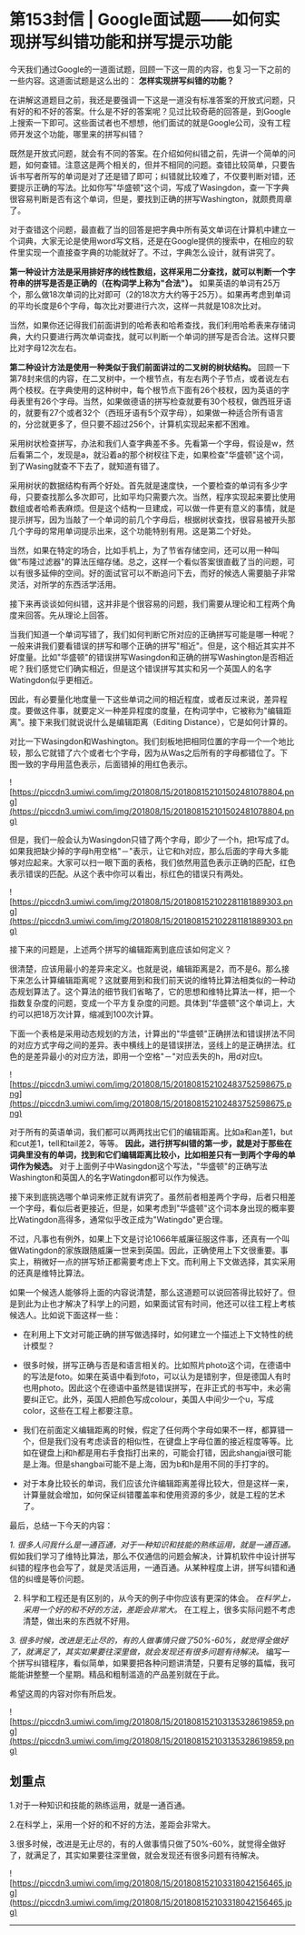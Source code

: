 # 第153封信 | Google面试题——如何实现拼写纠错功能和拼写提示功能

今天我们通过Google的一道面试题，回顾一下这一周的内容，也复习一下之前的一些内容。这道面试题是这么出的： **怎样实现拼写纠错的功能？** 

在讲解这道题目之前，我还是要强调一下这是一道没有标准答案的开放式问题，只有好的和不好的答案。什么是不好的答案呢？见过比较奇葩的回答是，到Google上搜索一下即可。这些面试者也不想想，他们面试的就是Google公司，没有工程师开发这个功能，哪里来的拼写纠错？

既然是开放式问题，就会有不同的答案。在介绍如何纠错之前，先讲一个简单的问题，如何查错。注意这是两个相关的，但并不相同的问题。查错比较简单，只要告诉书写者所写的单词是对了还是错了即可；纠错就比较难了，不仅要判断对错，还要提示正确的写法。比如你写"华盛顿"这个词，写成了Wasingdon，查一下字典很容易判断是否有这个单词，但是，要找到正确的拼写Washington，就颇费周章了。

对于查错这个问题，最直截了当的回答是把字典中所有英文单词在计算机中建立一个词典，大家无论是使用word写文档，还是在Google提供的搜索中，在相应的软件里实现一个直接查字典的功能就好了。不过，字典怎么设计，就有讲究了。

 **第一种设计方法是采用排好序的线性数组，这样采用二分查找，就可以判断一个字符串的拼写是否是正确的（在构词学上称为"合法"）。** 如果英语的单词有25万个，那么做18次单词的比对即可（2的18次方大约等于25万）。如果再考虑到单词的平均长度是6个字母，每次比对要进行六次，这样一共就是108次比对。

当然，如果你还记得我们前面讲到的哈希表和哈希查找，我们利用哈希表来存储词典，大约只要进行两次单词查找，就可以判断一个单词的拼写是否合法。这样只要比对字母12次左右。

 **第二种设计方法是使用一种类似于我们前面讲过的二叉树的树状结构。** 回顾一下第78封来信的内容，在二叉树中，一个根节点，有左右两个子节点，或者说左右两个枝杈。在字典使用的这种树中，每个根节点下面有26个枝杈，因为英语的字母表里有26个字母。当然，如果做德语的拼写检查就要有30个枝杈，做西班牙语的，就要有27个或者32个（西班牙语有5个双字母），如果做一种适合所有语言的，分岔就更多了，但只要不超过256个，计算机实现起来都不困难。

采用树状检查拼写，办法和我们人查字典差不多。先看第一个字母，假设是w，然后看第二个，发现是a，就沿着a的那个树杈往下走，如果检查"华盛顿"这个词，到了Wasing就查不下去了，就知道有错了。

采用树状的数据结构有两个好处。首先就是速度快，一个要检查的单词有多少字母，只要查找那么多次即可，比如平均只需要六次。当然，程序实现起来要比使用数组或者哈希表麻烦。但是这个结构一旦建成，可以做一件更有意义的事情，就是提示拼写，因为当敲了一个单词的前几个字母后，根据树状查找，很容易被开头那几个字母的常用单词提示出来，这个功能特别有用。这是第二个好处。

当然，如果在特定的场合，比如手机上，为了节省存储空间，还可以用一种叫做"布隆过滤器"的算法压缩存储。总之，这样一个看似答案很直截了当的问题，可以有很多延伸的空间。好的面试官可以不断追问下去，而好的候选人需要脑子非常灵活，对所学的东西活学活用。

接下来再谈谈如何纠错，这并非是个很容易的问题，我们需要从理论和工程两个角度来回答。先从理论上回答。

当我们知道一个单词写错了，我们如何判断它所对应的正确拼写可能是哪一种呢？一般来讲我们要看错误的拼写和哪个正确的拼写"相近"。但是，这个相近其实并不好度量。比如"华盛顿"的错误拼写Wasingdon和正确的拼写Washington是否相近呢？我们感觉它们确实相近，但是这个错误拼写其实和另一个英国人的名字Watingdon似乎更相近。

因此，有必要量化地度量一下这些单词之间的相近程度，或者反过来说，差异程度。要做这件事，就要定义一种差异程度的度量，在构词学中，它被称为"编辑距离"。接下来我们就说说什么是编辑距离（Editing Distance），它是如何计算的。

对比一下Wasingdon和Washington。我们刻板地把相同位置的字母一个一个地比较，那么它就错了六个或者七个字母，因为从Was之后所有的字母都错位了。下图一致的字母用蓝色表示，后面错掉的用红色表示。

![https://piccdn3.umiwi.com/img/201808/15/201808152101502481078804.png](https://piccdn3.umiwi.com/img/201808/15/201808152101502481078804.png)

但是，我们一般会认为Wasingdon只错了两个字母，即少了一个h，把t写成了d。如果我把缺少掉的字母h用空格"－"表示，让它和h对应，那么后面的字母大多能够对应起来。大家可以扫一眼下面的表格，我们依然用蓝色表示正确的匹配，红色表示错误的匹配。从这个表中你可以看出，标红色的错误只有两处。

![https://piccdn3.umiwi.com/img/201808/15/201808152102281181889303.png](https://piccdn3.umiwi.com/img/201808/15/201808152102281181889303.png)

接下来的问题是，上述两个拼写的编辑距离到底应该如何定义？

很清楚，应该用最小的差异来定义。也就是说，编辑距离是2，而不是6。那么接下来怎么计算编辑距离呢？这就要用到和我们前天说的维特比算法相类似的一种动态规划算法了。这个算法的细节我们省略了，它的思想和维特比算法一样，把一个指数复杂度的问题，变成一个平方复杂度的问题。具体到"华盛顿"这个单词上，大约可以把18万次计算，缩减到100次计算。

下面一个表格是采用动态规划的方法，计算出的"华盛顿"正确拼法和错误拼法不同的对应方式字母之间的差异。表中横线上的是错误拼法，竖线上的是正确拼法。红色的是差异最小的对应方法，即用一个空格"－"对应丢失的h，用d对应t。

![https://piccdn3.umiwi.com/img/201808/15/201808152102483752598675.png](https://piccdn3.umiwi.com/img/201808/15/201808152102483752598675.png)

对于所有的英语单词，我们都可以两两找出它们的编辑距离。比如a和an差1，but和cut差1，tell和tail差2，等等。 **因此，进行拼写纠错的第一步，就是对于那些在词典里没有的单词，找到和它们编辑距离比较小，比如相差只有一到两个字母的单词作为候选。** 对于上面例子中Wasingdon这个写法，"华盛顿"的正确写法Washington和英国人的名字Watingdon都可以作为候选。

接下来到底挑选哪个单词来修正就有讲究了。虽然前者相差两个字母，后者只相差一个字母，看似后者更接近，但是，如果考虑到"华盛顿"这个词本身出现的概率要比Watingdon高得多，通常似乎改正成为"Watingdo"更合理。

不过，凡事也有例外，如果上下文是讨论1066年威廉征服这件事，还真有一个叫做Watingdon的家族跟随威廉一世来到英国。因此，正确使用上下文很重要。事实上，稍微好一点的拼写矫正都需要考虑上下文。而利用上下文做选择，其实采用的还真是维特比算法。

如果一个候选人能够将上面的内容说清楚，那么这道题可以说回答得比较好了。但是到此为止也才解决了科学上的问题，如果面试官有时间，他还可以往工程上考核候选人。比如说下面这样一些：

* 在利用上下文对可能正确的拼写做选择时，如何建立一个描述上下文特性的统计模型？

* 很多时候，拼写正确与否是和语言相关的。比如照片photo这个词，在德语中的写法是foto。如果在英语中看到foto，可以认为是错别字，但是德国人有时也用photo。因此这个在德语中虽然是错误拼写，在非正式的书写中，未必需要纠正它。此外，英国人把颜色写成colour，美国人中间少一个u，写成color，这些在工程上都要注意。

* 我们在前面定义编辑距离的时候，假定了任何两个字母如果不一样，都算错一个，但是我们没有考虑读音的相似性，在键盘上字母位置的接近程度等等。比如在键盘上j和h都是用右手食指打出来的，可能会打错，因此shangjai很可能是上海。但是shangbai可能不是上海，因为b和h是用不同的手打字的。

* 对于本身比较长的单词，我们应该允许编辑距离差得比较大，但是这样一来，计算量就会增加，如何保证纠错覆盖率和使用资源的多少，就是工程的艺术了。

最后，总结一下今天的内容：

 *1. 很多人问我什么是一通百通，对于一种知识和技能的熟练运用，就是一通百通。* 假如我们学习了维特比算法，那么不仅通信的问题会解决，计算机软件中设计拼写纠错的程序也会写了，就是灵活运用，一通百通。从某种程度上讲，拼写纠错和通信的纠缠是等价问题。

2. 科学和工程还是有区别的，从今天的例子中你应该有更深的体会。 *在科学上，采用一个好的和不好的方法，差距会非常大。* 在工程上，很多实际问题不考虑清楚，做出来的东西就不好用。

 *3. 很多时候，改进是无止尽的，有的人做事情只做了50%-60%，就觉得全做好了，就满足了，其实如果要往深里做，就会发现还有很多问题有待解决。* 编写一个拼写纠错程序，看似简单，如果要把各种问题讲清楚，只要有足够的篇幅，我可能能讲整整一个星期。精品和粗制滥造的产品差别就在于此。

希望这周的内容对你有所启发。

![https://piccdn3.umiwi.com/img/201808/15/201808152103135328619859.png](https://piccdn3.umiwi.com/img/201808/15/201808152103135328619859.png)

## 划重点

1.对于一种知识和技能的熟练运用，就是一通百通。

2.在科学上，采用一个好的和不好的方法，差距会非常大。

3.很多时候，改进是无止尽的，有的人做事情只做了50%-60%，就觉得全做好了，就满足了，其实如果要往深里做，就会发现还有很多问题有待解决。

![https://piccdn3.umiwi.com/img/201808/15/201808152103318042156465.jpg](https://piccdn3.umiwi.com/img/201808/15/201808152103318042156465.jpg)

---
